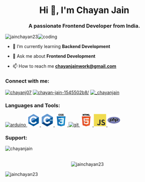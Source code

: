 <h1 align="center">Hi 👋, I'm Chayan Jain</h1>
<h3 align="center">A passionate Frontend Developer from India.</h3>
<img align="right" alt="coding" width="400" src="https://shorturl.at/zP7Q7">

<p align="left"> <img src="https://komarev.com/ghpvc/?username=jainchayan23&label=Profile%20views&color=0e75b6&style=flat" alt="jainchayan23" /> </p>

- 🌱 I’m currently learning **Backend Development**

- 💬 Ask me about **Frontend Development**

- 📫 How to reach me **chayanjainwork@gmail.com**

<h3 align="left">Connect with me:</h3>
<p align="left">
<a href="https://twitter.com/chayanj07" target="blank"><img align="center" src="https://raw.githubusercontent.com/rahuldkjain/github-profile-readme-generator/master/src/images/icons/Social/twitter.svg" alt="chayanj07" height="30" width="40" /></a>
<a href="https://linkedin.com/in/chayan-jain-1545502b8/" target="blank"><img align="center" src="https://raw.githubusercontent.com/rahuldkjain/github-profile-readme-generator/master/src/images/icons/Social/linked-in-alt.svg" alt="chayan-jain-1545502b8/" height="30" width="40" /></a>
<a href="https://instagram.com/_chayanjain" target="blank"><img align="center" src="https://raw.githubusercontent.com/rahuldkjain/github-profile-readme-generator/master/src/images/icons/Social/instagram.svg" alt="_chayanjain" height="30" width="40" /></a>
</p>

<h3 align="left">Languages and Tools:</h3>
<p align="left"> <a href="https://www.arduino.cc/" target="_blank" rel="noreferrer"> <img src="https://cdn.worldvectorlogo.com/logos/arduino-1.svg" alt="arduino" width="40" height="40"/> </a> <a href="https://www.cprogramming.com/" target="_blank" rel="noreferrer"> <img src="https://raw.githubusercontent.com/devicons/devicon/master/icons/c/c-original.svg" alt="c" width="40" height="40"/> </a> <a href="https://www.w3schools.com/cpp/" target="_blank" rel="noreferrer"> <img src="https://raw.githubusercontent.com/devicons/devicon/master/icons/cplusplus/cplusplus-original.svg" alt="cplusplus" width="40" height="40"/> </a> <a href="https://www.w3schools.com/css/" target="_blank" rel="noreferrer"> <img src="https://raw.githubusercontent.com/devicons/devicon/master/icons/css3/css3-original-wordmark.svg" alt="css3" width="40" height="40"/> </a> <a href="https://git-scm.com/" target="_blank" rel="noreferrer"> <img src="https://www.vectorlogo.zone/logos/git-scm/git-scm-icon.svg" alt="git" width="40" height="40"/> </a> <a href="https://www.w3.org/html/" target="_blank" rel="noreferrer"> <img src="https://raw.githubusercontent.com/devicons/devicon/master/icons/html5/html5-original-wordmark.svg" alt="html5" width="40" height="40"/> </a> <a href="https://developer.mozilla.org/en-US/docs/Web/JavaScript" target="_blank" rel="noreferrer"> <img src="https://raw.githubusercontent.com/devicons/devicon/master/icons/javascript/javascript-original.svg" alt="javascript" width="40" height="40"/> </a> <a href="https://www.php.net" target="_blank" rel="noreferrer"> <img src="https://raw.githubusercontent.com/devicons/devicon/master/icons/php/php-original.svg" alt="php" width="40" height="40"/> </a> </p>

<h3 align="left">Support:</h3>
<p><a href="https://www.buymeacoffee.com/chayanjain"> <img align="left" src="https://cdn.buymeacoffee.com/buttons/v2/default-yellow.png" height="50" width="210" alt="chayanjain" /></a></p><br><br>

<p><img align="center" src="https://github-readme-stats.vercel.app/api/top-langs?username=jainchayan23&show_icons=true&locale=en&layout=compact" alt="jainchayan23" /></p>

<p><img align="center" src="https://github-readme-streak-stats.herokuapp.com/?user=jainchayan23&" alt="jainchayan23" /></p>

